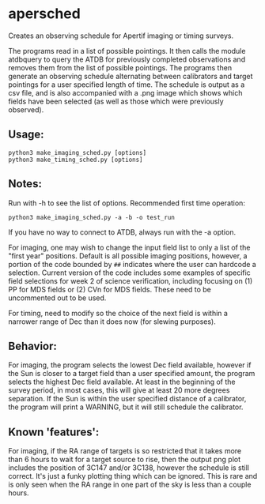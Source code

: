 # apersched
Creates an observing schedule for Apertif imaging or timing surveys.

The programs read in a list of possible pointings.  It then calls the module atdbquery to query the ATDB for previously completed observations and removes them from the list of possible pointings.  The programs then generate an observing schedule alternating between calibrators and target pointings for a user specified length of time.  The schedule is output as a csv file, and is also accompanied with a .png image which shows which fields have been selected (as well as those which were previously observed).

## Usage:
```
python3 make_imaging_sched.py [options]
python3 make_timing_sched.py [options]
```

## Notes:
Run with -h to see the list of options.  Recommended first time operation:
```
python3 make_imaging_sched.py -a -b -o test_run
```

If you have no way to connect to ATDB, always run with the -a option.

For imaging, one may wish to change the input field list to only a list of the "first year" positions.  Default is all possible imaging positions, however, a portion of the code bounded by `##` indicates where the user can hardcode a selection.  Current version of the code includes some examples of specific field selections for week 2 of science verification, including focusing on (1) PP for MDS fields or (2) CVn for MDS fields.  These need to be uncommented out to be used.

For timing, need to modify so the choice of the next field is within a narrower range of Dec than it does now (for slewing purposes).

## Behavior:

For imaging, the program selects the lowest Dec field available, however if the Sun is closer to a target field than a user specified amount, the program selects the highest Dec field available.  At least in the beginning of the survey period, in most cases, this will give at least 20 more degrees separation.  If the Sun is within the user specified distance of a calibrator, the program will print a WARNING, but it will still schedule the calibrator.

## Known 'features':

For imaging, if the RA range of targets is so restricted that it takes more than 6 hours to wait for a target source to rise, then the output png plot includes the position of 3C147 and/or 3C138, however the schedule is still correct.  It's just a funky plotting thing which can be ignored.  This is rare and is only seen when the RA range in one part of the sky is less than a couple hours.
